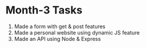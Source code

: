 # Month-3 Tasks

1. Made a form with get & post features
2. Made a personal website using dynamic JS feature
3. Made an API using Node & Express
